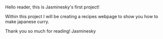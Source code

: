 Hello reader, this is Jasminesky's first project!

Within this project I will be creating a recipes webpage to show you how to make japanese curry.

Thank you so much for reading!
Jasminesky
